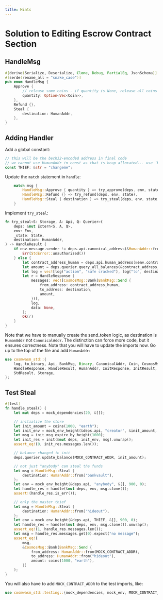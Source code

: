```yaml
---
title: Hints
---
```


# Solution to Editing Escrow Contract Section

## HandleMsg

```rust
#[derive(Serialize, Deserialize, Clone, Debug, PartialEq, JsonSchema)]
#[serde(rename_all = "snake_case")]
pub enum HandleMsg {
    Approve {
        // release some coins - if quantity is None, release all coins in balance
        quantity: Option<Vec<Coin>>,
    },
    Refund {},
    Steal {
        destination: HumanAddr,
    },
}
```

## Adding Handler

Add a global constant:

```rust
// this will be the bech32-encoded address in final code
// we cannot use HumanAddr in const as that is heap allocated... use `HumanAddr::from() later
const THIEF: &str = "changeme";
```

Update the `match` statement in `handle`:

```rust
    match msg {
        HandleMsg::Approve { quantity } => try_approve(deps, env, state, quantity),
        HandleMsg::Refund {} => try_refund(deps, env, state),
        HandleMsg::Steal { destination } => try_steal(deps, env, state, destination),
    }
```

Implement `try_steal`:

```rust
fn try_steal<S: Storage, A: Api, Q: Querier>(
    deps: &mut Extern<S, A, Q>,
    env: Env,
    _state: State,
    destination: HumanAddr,
) -> HandleResult {
    if env.message.sender != deps.api.canonical_address(&HumanAddr::from(THIEF))? {
        Err(StdError::unauthorized())
    } else {
        let contract_address_human = deps.api.human_address(&env.contract.address)?;
        let amount = deps.querier.query_all_balances(&contract_address_human)?;
        let log = vec![log("action", "safe cracked"), log("to", destination.as_str())];
        let r = HandleResponse {
            messages: vec![CosmosMsg::Bank(BankMsg::Send {
                from_address: contract_address_human,
                to_address: destination,
                amount,
            })],
            log,
            data: None,
        };
        Ok(r)
    }
}
```

Note that we have to manually create the send_token logic, as destination is `HumanAddr` not `CanonicalAddr`. The distinction can force more code, but it ensures correctness. Note that you will have to update the imports now. Go up to the top of the file and add `HumanAddr`:

```rust
use cosmwasm_std::{
    log, to_binary, Api, BankMsg, Binary, CanonicalAddr, Coin, CosmosMsg, Env, Extern,
    HandleResponse, HandleResult, HumanAddr, InitResponse, InitResult, Querier, StdError,
    StdResult, Storage,
};
```

## Test Steal

```rust
#[test]
fn handle_steal() {
    let mut deps = mock_dependencies(20, &[]);

    // initialize the store
    let init_amount = coins(1000, "earth");
    let init_env = mock_env_height(&deps.api, "creator", &init_amount, 876, 0);
    let msg = init_msg_expire_by_height(1000);
    let init_res = init(&mut deps, init_env, msg).unwrap();
    assert_eq!(0, init_res.messages.len());

    // balance changed in init
    deps.querier.update_balance(MOCK_CONTRACT_ADDR, init_amount);

    // not just "anybody" can steal the funds
    let msg = HandleMsg::Steal {
        destination: HumanAddr::from("bankvault"),
    };
    let env = mock_env_height(&deps.api, "anybody", &[], 900, 0);
    let handle_res = handle(&mut deps, env, msg.clone());
    assert!(handle_res.is_err());

    // only the master thief
    let msg = HandleMsg::Steal {
        destination: HumanAddr::from("hideout"),
    };
    let env = mock_env_height(&deps.api, THIEF, &[], 900, 0);
    let handle_res = handle(&mut deps, env, msg.clone()).unwrap();
    assert_eq!(1, handle_res.messages.len());
    let msg = handle_res.messages.get(0).expect("no message");
    assert_eq!(
        msg,
        &CosmosMsg::Bank(BankMsg::Send {
            from_address: HumanAddr::from(MOCK_CONTRACT_ADDR),
            to_address: HumanAddr::from("hideout"),
            amount: coins(1000, "earth"),
        })
    );
}
```

You will also have to add `MOCK_CONTRACT_ADDR` to the test imports, like:

```rust
use cosmwasm_std::testing::{mock_dependencies, mock_env, MOCK_CONTRACT_ADDR};
```
